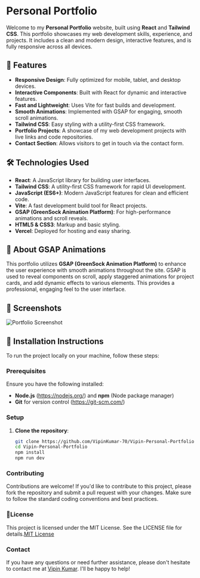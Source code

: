 # Personal Portfolio

Welcome to my **Personal Portfolio** website, built using **React** and **Tailwind CSS**. This portfolio showcases my web development skills, experience, and projects. It includes a clean and modern design, interactive features, and is fully responsive across all devices.

## 🚀 Features

- **Responsive Design**: Fully optimized for mobile, tablet, and desktop devices.
- **Interactive Components**: Built with React for dynamic and interactive features.
- **Fast and Lightweight**: Uses Vite for fast builds and development.
- **Smooth Animations**: Implemented with GSAP for engaging, smooth scroll animations.
- **Tailwind CSS**: Easy styling with a utility-first CSS framework.
- **Portfolio Projects**: A showcase of my web development projects with live links and code repositories.
- **Contact Section**: Allows visitors to get in touch via the contact form.

## 🛠 Technologies Used

- **React**: A JavaScript library for building user interfaces.
- **Tailwind CSS**: A utility-first CSS framework for rapid UI development.
- **JavaScript (ES6+)**: Modern JavaScript features for clean and efficient code.
- **Vite**: A fast development build tool for React projects.
- **GSAP (GreenSock Animation Platform)**: For high-performance animations and scroll reveals.
- **HTML5 & CSS3**: Markup and basic styling.
- **Vercel**: Deployed for hosting and easy sharing.

## 🌟 About GSAP Animations

This portfolio utilizes **GSAP (GreenSock Animation Platform)** to enhance the user experience with smooth animations throughout the site. GSAP is used to reveal components on scroll, apply staggered animations for project cards, and add dynamic effects to various elements. This provides a professional, engaging feel to the user interface.

## 📸 Screenshots

<!-- ![Portfolio Screenshot](link-to-your-screenshot) Replace with actual image link -->

![Portfolio Screenshot](./assets/portfolio.png)

## 🔧 Installation Instructions

To run the project locally on your machine, follow these steps:

### Prerequisites

Ensure you have the following installed:

- **Node.js** (https://nodejs.org/) and **npm** (Node package manager)
- **Git** for version control (https://git-scm.com/)

### Setup

1. **Clone the repository**:

   ```bash
   git clone https://github.com/VipinKumar-70/Vipin-Personal-Portfolio.git
   cd Vipin-Personal-Portfolio
   npm install
   npm run dev
   ```

### Contributing

Contributions are welcome! If you'd like to contribute to this project, please fork the repository and
submit a pull request with your changes. Make sure to follow the standard coding conventions and
best practices.

### 📜License

This project is licensed under the MIT License. See the LICENSE file for details.[MIT License](LICENSE)

### Contact

If you have any questions or need further assistance, please don't hesitate to contact me at
[Vipin Kumar](mailto:vk20140074250@gmail.com). I'll be happy to help!
